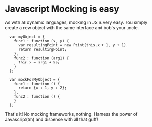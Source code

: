 # Javascript Mocking is easy #

As with all dynamic languages, mocking in JS is very easy.  You simply create a new object with the same interface and bob's your uncle.

```
  var myObject = {
    func1 : function (x, y) {
      var resultingPoint = new Point(this.x + 1, y + 1);
      return resultingPoint;
    },
    func2 : function (arg1) {
      this.x = arg1 + 55;
    }
  };

  var mockForMyObject = {
    func1 : function () {
      return {x : 1, y : 2};
    },
    func2 : function () {
    }
  };
```

That's it!  No mocking frameworks, nothing.  Harness the power of Javascript(tm) and dispense with all that guff!